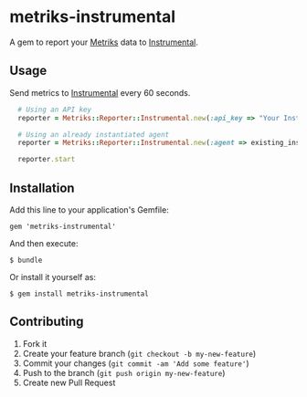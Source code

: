 # metriks-instrumental

A gem to report your [Metriks][metriks] data to [Instrumental][instrumental].  

## Usage

Send metrics to [Instrumental][instrumental] every 60 seconds.

``` ruby
  # Using an API key
  reporter = Metriks::Reporter::Instrumental.new(:api_key => "Your Instrumental API key")

  # Using an already instantiated agent
  reporter = Metriks::Reporter::Instrumental.new(:agent => existing_instrumental_agent)

  reporter.start
```

## Installation

Add this line to your application's Gemfile:

    gem 'metriks-instrumental'

And then execute:

    $ bundle

Or install it yourself as:

    $ gem install metriks-instrumental

## Contributing

1. Fork it
2. Create your feature branch (`git checkout -b my-new-feature`)
3. Commit your changes (`git commit -am 'Add some feature'`)
4. Push to the branch (`git push origin my-new-feature`)
5. Create new Pull Request

[metriks]: http://github.com/eric/metriks
[instrumental]: https://instrumentalapp.com/
